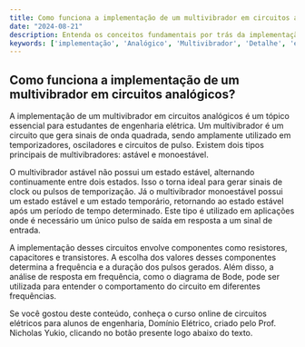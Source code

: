 ```yaml
---
title: Como funciona a implementação de um multivibrador em circuitos analógicos?
date: "2024-08-21"
description: Entenda os conceitos fundamentais por trás da implementação de um multivibrador em circuitos analógicos.
keywords: ['implementação', 'Analógico', 'Multivibrador', 'Detalhe', 'elétrico', 'Ponto', 'Bode']
---
```


## Como funciona a implementação de um multivibrador em circuitos analógicos?

A implementação de um multivibrador em circuitos analógicos é um tópico essencial para estudantes de engenharia elétrica. Um multivibrador é um circuito que gera sinais de onda quadrada, sendo amplamente utilizado em temporizadores, osciladores e circuitos de pulso. Existem dois tipos principais de multivibradores: astável e monoestável.

O multivibrador astável não possui um estado estável, alternando continuamente entre dois estados. Isso o torna ideal para gerar sinais de clock ou pulsos de temporização. Já o multivibrador monoestável possui um estado estável e um estado temporário, retornando ao estado estável após um período de tempo determinado. Este tipo é utilizado em aplicações onde é necessário um único pulso de saída em resposta a um sinal de entrada.

A implementação desses circuitos envolve componentes como resistores, capacitores e transistores. A escolha dos valores desses componentes determina a frequência e a duração dos pulsos gerados. Além disso, a análise de resposta em frequência, como o diagrama de Bode, pode ser utilizada para entender o comportamento do circuito em diferentes frequências.

Se você gostou deste conteúdo, conheça o curso online de circuitos elétricos para alunos de engenharia, Domínio Elétrico, criado pelo Prof. Nicholas Yukio, clicando no botão presente logo abaixo do texto.
